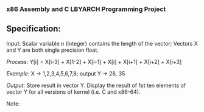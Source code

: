 ### x86 Assembly and C LBYARCH Programming Project

## Specification:

Input: Scalar variable n (integer) contains the length of the vector; Vectors X and Y are both single precision float.

*Process:* Y[i] = X[i-3] + X[1-2] + X[i-1] + X[i] + X[i+1] + X[i+2] + X[i+3]

*Example:* X -> 1,2,3,4,5,6,7,8; output Y -> 28, 35

*Output:* Store result in vector Y. Display the result of 1st ten elements of vector Y for all versions of kernel (i.e. C and x86-64).

Note:
